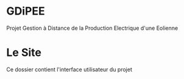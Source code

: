 # GDiPEE
Projet Gestion à Distance de la Production Electrique d'une Eolienne 

# Le Site
Ce dossier contient l'interface utilisateur du projet
